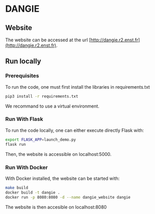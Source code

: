 # DANGIE

## Website

The website can be accessed at the url [http://dangie.r2.enst.fr](http://dangie.r2.enst.fr).

## Run locally

### Prerequisites

To run the code, one must first install the libraries in requirements.txt

```bash
pip3 install -r requirements.txt
```

We recommand to use a virtual environment.

### Run With Flask

To run the code locally, one can either execute directly Flask with:

```bash
export FLASK_APP=launch_demo.py
flask run
```

Then, the website is accessible on localhost:5000.

### Run With Docker

With Docker installed, the website can be started with:

```bash
make build
docker build -t dangie .
docker run -p 8080:8080 -d --name dangie_website dangie
```

The website is then accesible on localhost:8080
